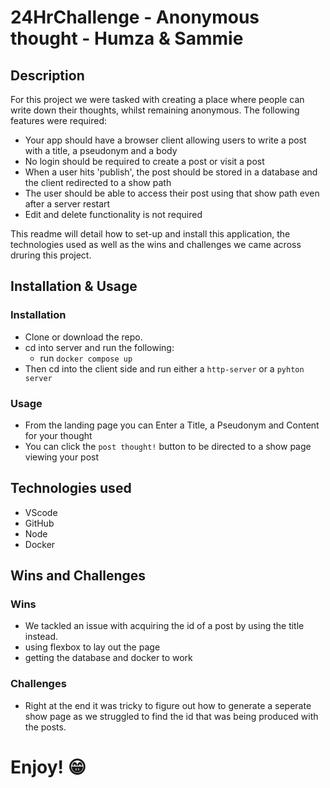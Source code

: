 # 24HrChallenge - Anonymous thought - Humza & Sammie

## Description

For this project we were tasked with creating a  place where people can write down their thoughts, whilst remaining anonymous. The following features were required:

* Your app should have a browser client allowing users to write a post with a title, a pseudonym and a body
* No login should be required to create a post or visit a post
* When a user hits 'publish', the post should be stored in a database and the client redirected to a show path
* The user should be able to access their post using that show path even after a server restart
* Edit and delete functionality is not required

This readme will detail how to set-up and install this application, the technologies used as well as the wins and challenges we came across druring this project. 

## Installation & Usage

### Installation

* Clone or download the repo.
* cd into server and run the following:
    * run `docker compose up`
* Then cd into the client side and run either a `http-server` or a `pyhton server`

### Usage

* From the landing page you can Enter a Title, a Pseudonym and Content for your thought
* You can click the `post thought!` button to be directed to a show page viewing your post

## Technologies used

* VScode
* GitHub
* Node
* Docker

## Wins and Challenges

### Wins

* We tackled an issue with acquiring the id of a post by using the title instead.
* using flexbox to lay out the page
* getting the database and docker to work

### Challenges

* Right at the end it was tricky to figure out how to generate a seperate show page as we struggled to find the id that was being produced with the posts.

# Enjoy! 😁
